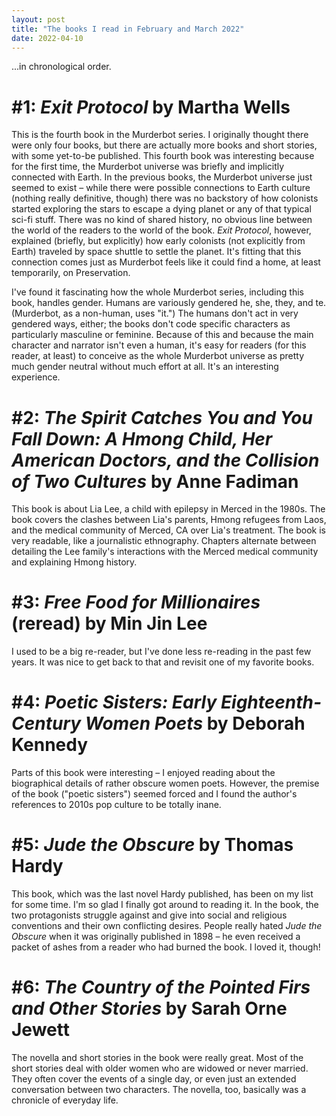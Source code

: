 ```yaml
---
layout: post
title: "The books I read in February and March 2022"
date: 2022-04-10
---
```


...in chronological order.

# #1: *Exit Protocol* by Martha Wells

This is the fourth book in the Murderbot series. I originally thought there were only four books, but there are actually more books and short stories, with some yet-to-be published. This fourth book was interesting because for the first time, the Murderbot universe was briefly and implicitly connected with Earth. In the previous books, the Murderbot universe just seemed to exist – while there were possible connections to Earth culture (nothing really definitive, though) there was no backstory of how colonists started exploring the stars to escape a dying planet or any of that typical sci-fi stuff. There was no kind of shared history, no obvious line between the world of the readers to the world of the book. *Exit Protocol*, however, explained (briefly, but explicitly) how early colonists (not explicitly from Earth) traveled by space shuttle to settle the planet. It's fitting that this connection comes just as Murderbot feels like it could find a home, at least temporarily, on Preservation.

I've found it fascinating how the whole Murderbot series, including this book, handles gender. Humans are variously gendered he, she, they, and te. (Murderbot, as a non-human, uses "it.") The humans don't act in very gendered ways, either; the books don't code specific characters as particularly masculine or feminine. Because of this and because the main character and narrator isn't even a human, it's easy for readers (for this reader, at least) to conceive as the whole Murderbot universe as pretty much gender neutral without much effort at all. It's an interesting experience.

# #2: *The Spirit Catches You and You Fall Down: A Hmong Child, Her American Doctors, and the Collision of Two Cultures* by Anne Fadiman

This book is about Lia Lee, a child with epilepsy in Merced in the 1980s. The book covers the clashes between Lia's parents, Hmong refugees from Laos, and the medical community of Merced, CA over Lia's treatment. The book is very readable, like a journalistic ethnography. Chapters alternate between detailing the Lee family's interactions with the Merced medical community and explaining Hmong history.

# #3: *Free Food for Millionaires* (reread) by Min Jin Lee

I used to be a big re-reader, but I've done less re-reading in the past few years. It was nice to get back to that and revisit one of my favorite books.

# #4: *Poetic Sisters: Early Eighteenth-Century Women Poets* by Deborah Kennedy

Parts of this book were interesting – I enjoyed reading about the biographical details of rather obscure women poets. However, the premise of the book ("poetic sisters") seemed forced and I found the author's references to 2010s pop culture to be totally inane.

# #5: *Jude the Obscure* by Thomas Hardy

This book, which was the last novel Hardy published, has been on my list for some time. I'm so glad I finally got around to reading it. In the book, the two protagonists struggle against and give into social and religious conventions and their own conflicting desires. People really hated *Jude the Obscure* when it was originally published in 1898 – he even received a packet of ashes from a reader who had burned the book. I loved it, though!

# #6: *The Country of the Pointed Firs and Other Stories* by Sarah Orne Jewett

The novella and short stories in the book were really great. Most of the short stories deal with older women who are widowed or never married. They often cover the events of a single day, or even just an extended conversation between two characters. The novella, too, basically was a chronicle of everyday life.